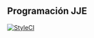## Programación JJE

[![StyleCI](https://github.styleci.io/repos/211973161/shield)](https://github.styleci.io/repos/211973161)